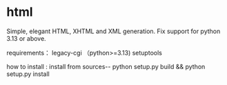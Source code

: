# html
Simple, elegant HTML, XHTML and XML generation. Fix support for python 3.13 or above.



requirements：
legacy-cgi （python>=3.13)
setuptools

how to install :
install from sources--
python setup.py build && python setup.py install
